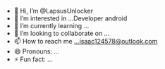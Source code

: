 - 👋 Hi, I’m @LapsusUnlocker
- 👀 I’m interested in ...Developer android
- 🌱 I’m currently learning ...
- 💞️ I’m looking to collaborate on ...
- 📫 How to reach me ...isaac124578@outlook.com
- 😄 Pronouns: ...
- ⚡ Fun fact: ...

<!---
LapsusUnlocker/LapsusUnlocker is a ✨ special ✨ repository because its `README.md` (this file) appears on your GitHub profile.
You can click the Preview link to take a look at your changes.
--->
